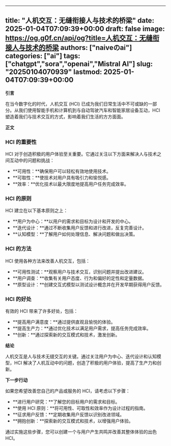 
---
title: "人机交互：无缝衔接人与技术的桥梁"
date: 2025-01-04T07:09:39+00:00
draft: false
image: https://og.g0f.cn/api/og?title=人机交互：无缝衔接人与技术的桥梁
authors: ["naiveのai"]
categories: ["ai"]
tags: ["chatgpt","sora","openai","Mistral AI"]
slug: "20250104070939"
lastmod: 2025-01-04T07:09:39+00:00
---
**引言**

在当今数字化的时代，人机交互 (HCI) 已成为我们日常生活中不可或缺的一部分。从我们使用智能手机和计算机到与自动驾驶汽车和智能家居设备互动，HCI 塑造着我们与技术交互的方式，影响着我们生活的方方面面。

**正文**

### HCI 的重要性

HCI 对于创造积极的用户体验至关重要。它通过关注以下方面来解决人与技术之间互动中的问题和挑战：

- **可用性：**确保用户可以轻松有效地使用技术。
- **可取性：**使技术对用户具有吸引力和愉悦感。
- **效率：**优化技术以最大限度地提高用户任务完成效率。

### HCI 的原则

HCI 建立在以下基本原则之上：

- **用户为中心：**以用户的需求和目标为设计和开发的中心。
- **迭代设计：**通过不断收集用户反馈和进行改进，反复完善设计。
- **认知模型：**了解用户如何处理信息、解决问题和做出决策。

### HCI 的方法

HCI 使用各种方法来改善人机交互，包括：

- **可用性测试：**观察用户与技术交互，识别问题并提出改进建议。
- **用户调查：**收集有关用户态度、行为和偏好的定性和定量数据。
- **原型设计：**创建交互式模型以测试设计概念并在开发早期获得用户反馈。

### HCI 的好处

有效的 HCI 带来了许多好处，包括：

- **提高用户满意度：**通过提供直观且愉悦的体验。
- **提高生产力：**通过优化技术以满足用户需求，提高任务完成效率。
- **创新：**通过探索新的交互模式和技术，激发创新。

**结论**

人机交互是人与技术无缝交互的关键。通过关注用户为中心、迭代设计和认知模型，HCI 解决了人机互动中的问题，创造了积极的用户体验，提高了生产力和创新。

**下一步行动**

如果您希望改善您自己的产品或服务的 HCI，请考虑以下步骤：

- **进行用户研究：**了解您的目标用户的需求和目标。
- **使用 HCI 原则：**将可用性、可取性和效率作为设计过程的指南。
- **征求用户反馈：**定期收集用户反馈以识别改进领域。
- **拥抱创新：**探索新的交互模式和技术，以增强用户体验。

通过实施这些步骤，您可以创建一个与用户产生共鸣并改善其整体体验的出色 HCI。